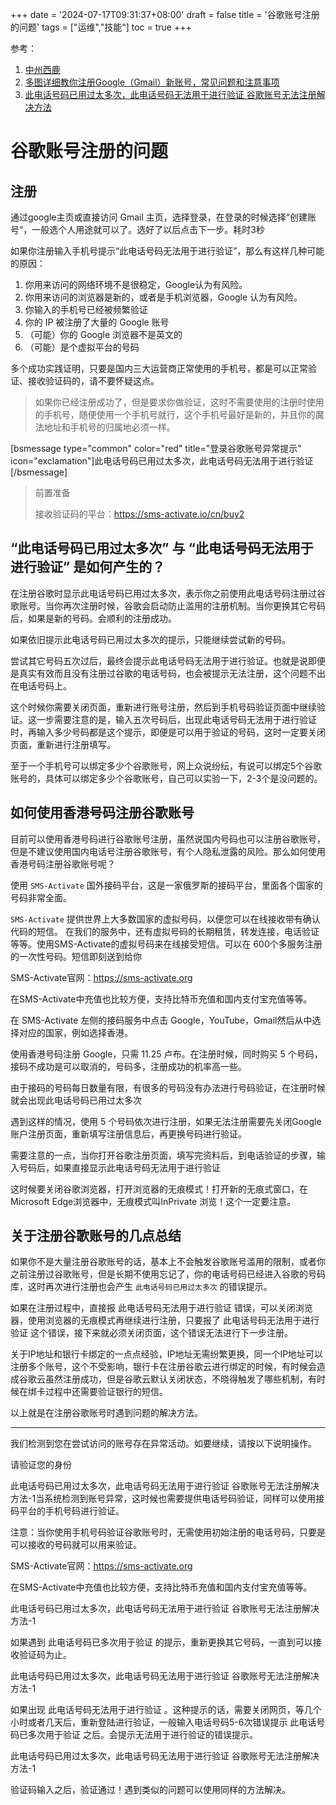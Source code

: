 +++
date = '2024-07-17T09:31:37+08:00'
draft = false
title = '谷歌账号注册的问题'
tags = ["运维","技能"]
toc = true
+++

参考：

1. [中州西鹿](https://www.gmail777.com/archives/69)
2. [多图详细教你注册Google（Gmail）新账号，常见问题和注意事项](https://blog.csdn.net/huayanhuicui/article/details/137236352)
3. [此电话号码已用过太多次，此电话号码无法用于进行验证 谷歌账号无法注册解决方法](https://uzbox.com/usa/google-add-tel.html)



# 谷歌账号注册的问题


## 注册

通过google主页或直接访问 Gmail 主页，选择登录，在登录的时候选择“创建账号”，一般选个人用途就可以了。选好了以后点击下一步。耗时3秒

如果你注册输入手机号提示“此电话号码无法用于进行验证”，那么有这样几种可能的原因：

1. 你用来访问的网络环境不是很稳定，Google认为有风险。
2. 你用来访问的浏览器是新的，或者是手机浏览器，Google 认为有风险。
3. 你输入的手机号已经被频繁验证
4. 你的 IP 被注册了大量的 Google 账号
5. （可能）你的 Google 浏览器不是英文的
6. （可能）是个虚拟平台的号码

多个成功实践证明，只要是国内三大运营商正常使用的手机号，都是可以正常验证、接收验证码的，请不要怀疑这点。

> 如果你已经注册成功了，但是要求你做验证，这时不需要使用的注册时使用的手机号，随便使用一个手机号就行，这个手机号最好是新的，并且你的魔法地址和手机号的归属地必须一样。

[bsmessage type="common" color="red" title="登录谷歌账号异常提示" icon="exclamation"]此电话号码已用过太多次，此电话号码无法用于进行验证[/bsmessage]


> 前置准备
>
>  接收验证码的平台：https://sms-activate.io/cn/buy2

## “此电话号码已用过太多次” 与 “此电话号码无法用于进行验证” 是如何产生的？

在注册谷歌时显示此电话号码已用过太多次，表示你之前使用此电话号码注册过谷歌账号。当你再次注册时候，谷歌会启动防止滥用的注册机制。当你更换其它号码后，如果是新的号码。会顺利的注册成功。

如果依旧提示此电话号码已用过太多次的提示，只能继续尝试新的号码。

尝试其它号码五次过后，最终会提示此电话号码无法用于进行验证。也就是说即便是真实有效而且没有注册过谷歌的电话号码，也会被提示无法注册，这个问题不出在电话号码上。

这个时候你需要关闭页面，重新进行账号注册，然后到手机号码验证页面中继续验证。这一步需要注意的是，输入五次号码后，出现此电话号码无法用于进行验证时，再输入多少号码都是这个提示，即便是可以用于验证的号码，这时一定要关闭页面，重新进行注册填写。

至于一个手机号可以绑定多少个谷歌账号，网上众说纷纭，有说可以绑定5个谷歌账号的，具体可以绑定多少个谷歌账号，自己可以实验一下，2-3个是没问题的。

## 如何使用香港号码注册谷歌账号

目前可以使用香港号码进行谷歌账号注册，虽然说国内号码也可以注册谷歌账号，但是不建议使用国内电话号注册谷歌账号，有个人隐私泄露的风险。那么如何使用香港号码注册谷歌账号呢？

使用 `SMS-Activate` 国外接码平台，这是一家俄罗斯的接码平台，里面各个国家的号码非常全面。

`SMS-Activate` 提供世界上大多数国家的虚拟号码，以便您可以在线接收带有确认代码的短信。 在我们的服务中，还有虚拟号码的长期租赁，转发连接，电话验证等等。使用SMS-Activate的虚拟号码来在线接受短信。可以在 600个多服务注册的一次性号码。短信即刻送到给你

SMS-Activate官网：https://sms-activate.org

在SMS-Activate中充值也比较方便，支持比特币充值和国内支付宝充值等等。

在 SMS-Activate 左侧的接码服务中点击 Google，YouTube，Gmail然后从中选择对应的国家，例如选择香港。

使用香港号码注册 Google，只需 11.25 卢布。在注册时候，同时购买 5 个号码，接码不成功是可以取消的，号码多，注册成功的机率高一些。

由于接码的号码每日数量有限，有很多的号码没有办法进行号码验证，在注册时候就会出现此电话号码已用过太多次

遇到这样的情况，使用 5 个号码依次进行注册，如果无法注册需要先关闭Google账户注册页面，重新填写注册信息后，再更换号码进行验证。

需要注意的一点，当你打开谷歌注册页面，填写完资料后，到电话验证的步骤，输入号码后，如果直接显示此电话号码无法用于进行验证

这时候要关闭谷歌浏览器，打开浏览器的无痕模式！打开新的无痕式窗口，在Microsoft Edge浏览器中，无痕模式叫InPrivate 浏览！这个一定要注意。

## 关于注册谷歌账号的几点总结

如果你不是大量注册谷歌账号的话，基本上不会触发谷歌账号滥用的限制，或者你之前注册过谷歌账号，但是长期不使用忘记了，你的电话号码已经进入谷歌的号码库，这时再次进行注册也会产生 `此电话号码已用过太多次` 的错误提示。

如果在注册过程中，直接报 此电话号码无法用于进行验证 错误，可以关闭浏览器，使用浏览器的无痕模式再继续进行注册，只要报了 此电话号码无法用于进行验证 这个错误，接下来就必须关闭页面，这个错误无法进行下一步注册。

关于IP地址和银行卡绑定的一点点经验，IP地址无需纷繁更换，同一个IP地址可以注册多个账号，这个不受影响，银行卡在注册谷歌云进行绑定的时候，有时候会造成谷歌云虽然注册成功，但是谷歌云默认关闭状态，不晓得触发了哪些机制，有时候在绑卡过程中还需要验证银行的短信。

以上就是在注册谷歌账号时遇到问题的解决方法。

---

我们检测到您在尝试访问的账号存在异常活动。如要继续，请按以下说明操作。

请验证您的身份

此电话号码已用过太多次，此电话号码无法用于进行验证 谷歌账号无法注册解决方法-1当系统检测到账号异常，这时候也需要提供电话号码验证，同样可以使用接码平台的手机号码进行验证。

注意：当你使用手机号码验证谷歌账号时，无需使用初始注册的电话号码，只要是可以接收的号码就可以用来验证。

SMS-Activate官网：https://sms-activate.org

在SMS-Activate中充值也比较方便，支持比特币充值和国内支付宝充值等等。

此电话号码已用过太多次，此电话号码无法用于进行验证 谷歌账号无法注册解决方法-1

如果遇到 此电话号码已多次用于验证 的提示，重新更换其它号码，一直到可以接收验证码为止。

此电话号码已用过太多次，此电话号码无法用于进行验证 谷歌账号无法注册解决方法-1

如果出现 此电话号码无法用于进行验证 。这种提示的话，需要关闭网页，等几个小时或者几天后，重新登陆进行验证，一般输入电话号码5-6次错误提示 此电话号码已多次用于验证 之后。会提示无法用于进行验证的错误提示。

此电话号码已用过太多次，此电话号码无法用于进行验证 谷歌账号无法注册解决方法-1

验证码输入之后，验证通过！遇到类似的问题可以使用同样的方法解决。
